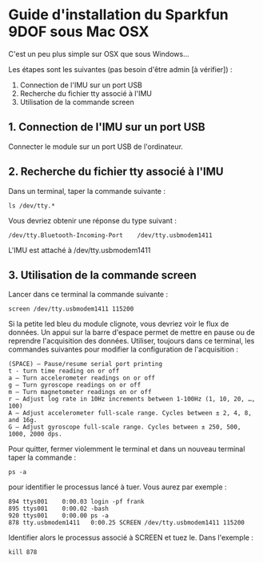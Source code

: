# Guide d'installation du Sparkfun 9DOF sous Mac OSX

C'est un peu plus simple sur OSX que sous Windows...

Les étapes sont les suivantes (pas besoin d'être admin [à vérifier]) :

1. Connection de l'IMU sur un port USB
2. Recherche du fichier tty associé à l'IMU
3. Utilisation de la commande screen

## 1. Connection de l'IMU sur un port USB
Connecter le module sur un port USB de l'ordinateur.

## 2. Recherche du fichier tty associé à l'IMU
Dans un terminal, taper la commande suivante :

    ls /dev/tty.*
Vous devriez obtenir une réponse du type suivant :

    /dev/tty.Bluetooth-Incoming-Port	/dev/tty.usbmodem1411
L'IMU est attaché à /dev/tty.usbmodem1411

## 3. Utilisation de la commande screen
Lancer dans ce terminal la commande suivante :

    screen /dev/tty.usbmodem1411 115200
Si la petite led bleu du module clignote, vous devriez voir le flux de données. Un appui sur la barre d'espace permet de mettre en pause ou de reprendre l'acquisition des données. Utiliser, toujours dans ce terminal, les commandes suivantes pour modifier la configuration de l'acquisition :

    (SPACE) – Pause/resume serial port printing
    t - turn time reading on or off
    a – Turn accelerometer readings on or off
    g – Turn gyroscope readings on or off
    m – Turn magnetometer readings on or off
    r – Adjust log rate in 10Hz increments between 1-100Hz (1, 10, 20, …, 100)
    A – Adjust accelerometer full-scale range. Cycles between ± 2, 4, 8, and 16g.
    G – Adjust gyroscope full-scale range. Cycles between ± 250, 500, 1000, 2000 dps.

Pour quitter, fermer violemment le terminal et dans un nouveau terminal taper la commande :

    ps -a
pour identifier le processus lancé à tuer. Vous aurez par exemple :

    894 ttys001    0:00.03 login -pf frank
    895 ttys001    0:00.02 -bash
    920 ttys001    0:00.00 ps -a
    878 tty.usbmodem1411   0:00.25 SCREEN /dev/tty.usbmodem1411 115200
Identifier alors le processus associé à SCREEN et tuez le. Dans l'exemple :

    kill 878
